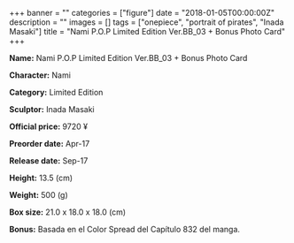 +++
banner = ""
categories = ["figure"]
date = "2018-01-05T00:00:00Z"
description = ""
images = []
tags = ["onepiece", "portrait of pirates", "Inada Masaki"]
title = "Nami P.O.P Limited Edition Ver.BB_03 &#43; Bonus Photo Card"
+++

**Name:** Nami P.O.P Limited Edition Ver.BB_03 &#43; Bonus Photo Card

**Character:** Nami

**Category:** Limited Edition 

**Sculptor:** Inada Masaki

**Official price:** 9720 ¥

**Preorder date:** Apr-17

**Release date:** Sep-17

**Height:** 13.5 (cm)

**Weight:** 500 (g)

**Box size:** 21.0 x 18.0 x 18.0 (cm)

**Bonus:** Basada en el Color Spread del Capítulo 832 del manga.
